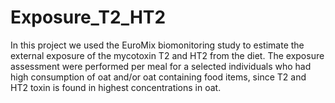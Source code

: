 # Exposure_T2_HT2

In this project we used the EuroMix biomonitoring study to estimate the  external exposure of the mycotoxin T2 and HT2 from the diet. The exposure assessment were performed per meal for a selected individuals who had high consumption of oat and/or oat containing food items, since T2 and HT2 toxin is found in highest concentrations in oat. 